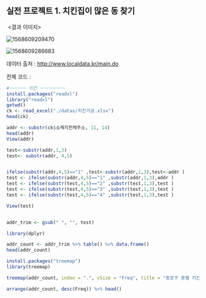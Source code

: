 

## 실전 프로젝트 1. 치킨집이 많은 동 찾기 



​	<결과 이미지>

![1568609209470](C:/Users/TIL/BigData/R/190912/assets/1568609209470.png)



![1568609286683](C:\Users\student\AppData\Roaming\Typora\typora-user-images\1568609286683.png)



데이터 출처 : http://www.localdata.kr/main.do



전체 코드 : 

```R
#ㅡㅡㅡㅡ 치킨 ㅡㅡㅡㅡㅡㅡ
install.packages("readxl")
library("readxl")
getwd()
ck <- read_excel("./datas/치킨가공.xlsx")
head(ck)

addr <- substr(ck$소재지전체주소, 11, 14)
head(addr)
View(addr)

test<-substr(addr,1,3)
test<- substr(addr, 4,5)


ifelse(substr(addr,4,5)=="1" ,test<-substr(addr,1,3),test<-addr )
test <- ifelse(substr(addr,4,5)=="1" ,substr(addr,1,3),addr )
test <- ifelse(substr(test,4,5)=="2" ,substr(test,1,3),test )
test <- ifelse(substr(test,4,5)=="3" ,substr(test,1,3),test )
test <- ifelse(substr(test,4,5)=="4" ,substr(test,1,3),test )

View(test)


addr_trim <- gsub(" ", "", test)

library(dplyr)

addr_count <- addr_trim %>% table() %>% data.frame()
head(addr_count)

install.packages("treemap")
library(treemap)

treemap(addr_count, index = ".", vSize = "Freq", title = "종로구 동별 치킨집 분표")

arrange(addr_count, desc(Freq)) %>% head()

```

